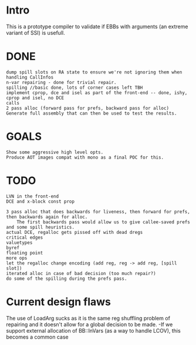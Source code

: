 # Intro

This is a prototype compiler to validate if EBBs with arguments (an extreme variant of SSI) is usefull.


# DONE
	dump spill slots on RA state to ensure we're not ignoring them when handling CallInfos
	n-var repairing - done for trivial repair.
	spilling //basic done, lots of corner cases left TBH
	implement cprop, dce and isel as part of the front-end -- done, ishy, cprop and isel, no DCE
	calls
	2 pass alloc (forward pass for prefs, backward pass for alloc)
	Generate full assembly that can then be used to test the results.

# GOALS
	Show some aggressive high level opts.
	Produce AOT images compat with mono as a final POC for this.

# TODO
	LVN in the front-end
	DCE and x-block const prop

	3 pass alloc that does backwards for liveness, then forward for prefs, then backwards again for alloc.
		The first backwards pass would allow us to give callee-saved prefs and some spill heuristics.
	actual DCE, regalloc gets pissed off with dead dregs
	critical edges
	valuetypes
	byref
	floating point
	more ops
	let the regalloc change encoding (add reg, reg -> add reg, [spill slot])
	iterated alloc in case of bad decision (too much repair?)
	do some of the spilling during the prefs pass.

# Current design flaws

The use of LoadArg sucks as it is the same reg shuffling problem of repairing and it doesn't allow for a global decision to be made.
	-If we support external allocation of BB::InVars (as a way to handle LCOV), this becomes a common case
